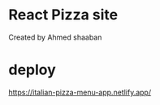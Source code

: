 # React Pizza site

Created by Ahmed shaaban

# deploy

https://italian-pizza-menu-app.netlify.app/
